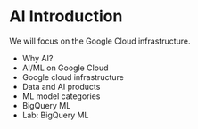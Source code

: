 # **AI Introduction**

We will focus on the Google Cloud infrastructure.

* Why AI?
* AI/ML on Google Cloud
* Google cloud infrastructure
* Data and AI products
* ML model categories
* BigQuery ML
* Lab: BigQuery ML
